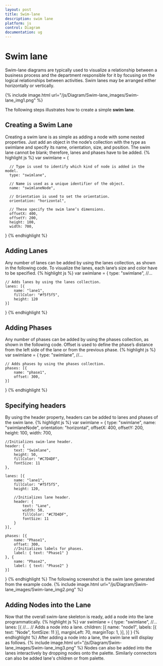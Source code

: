 ```yaml
---
layout: post
title: Swim-lane
description: swim lane 
platform: js
control: Diagram
documentation: ug
---
```


# Swim lane 

Swim-lane diagrams are typically used to visualize a relationship between a business process and the department responsible for it by focusing on the logical relationships between activities. Swim lanes may be arranged either horizontally or vertically.

{% include image.html url="/js/Diagram/Swim-lane_images/Swim-lane_img1.png" %}

The following steps illustrates how to create a simple **swim lane**.

## Creating a Swim Lane 
Creating a swim lane is as simple as adding a node with some nested properties. Just add an object in the node’s collection with the type as swimlane and specify its name, orientation, size, and position. The swim lane cannot be blank; therefore, lanes and phases have to be added.
{% highlight js %}
var swimlane = {
      
      // Type is used to identify which kind of node is added in the model.
      type: "swimlane",
      
      // Name is used as a unique identifier of the object.
      name: "swimlaneNode",
      
      // Orientation is used to set the orientation.
      orientation: "horizontal",
      
      // These specify the swim lane’s dimensions.
      offsetX: 400,
      offsetY: 200,
      height: 100,
      width: 700,
}
{% endhighlight %}
## Adding Lanes 
Any number of lanes can be added by using the lanes collection, as shown in the following code. To visualize the lanes, each lane’s size and color have to be specified.
{% highlight js %}
var swimlane = {
    type: "swimlane",
    //...

    // Adds lanes by using the lanes collection.
    lanes: [{
        name: "lane1",
        fillColor: "#f5f5f5",
        height: 120
    }]
}
{% endhighlight %}
## Adding Phases 
Any number of phases can be added by using the phases collection, as shown in the following code. Offset is used to define the phase’s distance from the left side of the lane or from the previous phase.
{% highlight js %}
var swimlane = {
    type: "swimlane",
    //...

    // Adds phases by using the phases collection.
    phases: [{
        name: "phase1",
        offset: 300,
    }]
}
{% endhighlight %}
## Specifying headers 
By using the header property, headers can be added to lanes and phases of the swim lane.
{% highlight js %}
var swimlane = {
    type: "swimlane",
    name: "swimlaneNode",
    orientation: "horizontal",
    offsetX: 400,
    offsetY: 200,
    height: 100,
    width: 700,

    //Initializes swim-lane header.
    header: {
        text: "Swimlane",
        height: 50,
        fillColor: "#C7D4DF",
        fontSize: 11
    },

    lanes: [{
        name: "lane1",
        fillColor: "#f5f5f5",
        height: 120,

        //Initializes lane header.
        header: {
            text: "Lane",
            width: 50,
            fillColor: "#C7D4DF",
            fontSize: 11
        }
    }],

    phases: [{
        name: "Phase1",
        offset: 300,
        //Initializes labels for phases.
        label: { text: "Phase1" }
    }, {
        name: "Phase2",
        label: { text: "Phase2" }
    }]
}
{% endhighlight %}
The following screenshot is the swim lane generated from the example code.
{% include image.html url="/js/Diagram/Swim-lane_images/Swim-lane_img2.png" %}
## Adding Nodes into the Lane 
Now that the overall swim-lane skeleton is ready, add a node into the lane programmatically.
{% highlight js %}
var swimlane = {
    type: "swimlane",
    //...
    lanes: [{
        //... 
        // Adds a node into a lane.
        children: [{
            name: "node1",
            labels: [{ text: "Node", fontSize: 11 }],
            marginLeft: 70,
            marginTop: 1,
        }],
    }]
}
{% endhighlight %}
After adding a node into a lane, the swim lane will display as follows.
{% include image.html url="/js/Diagram/Swim-lane_images/Swim-lane_img3.png" %}
Nodes can also be added into the lanes interactively by dropping nodes onto the palette. Similarly connectors can also be added lane's children or from palette.